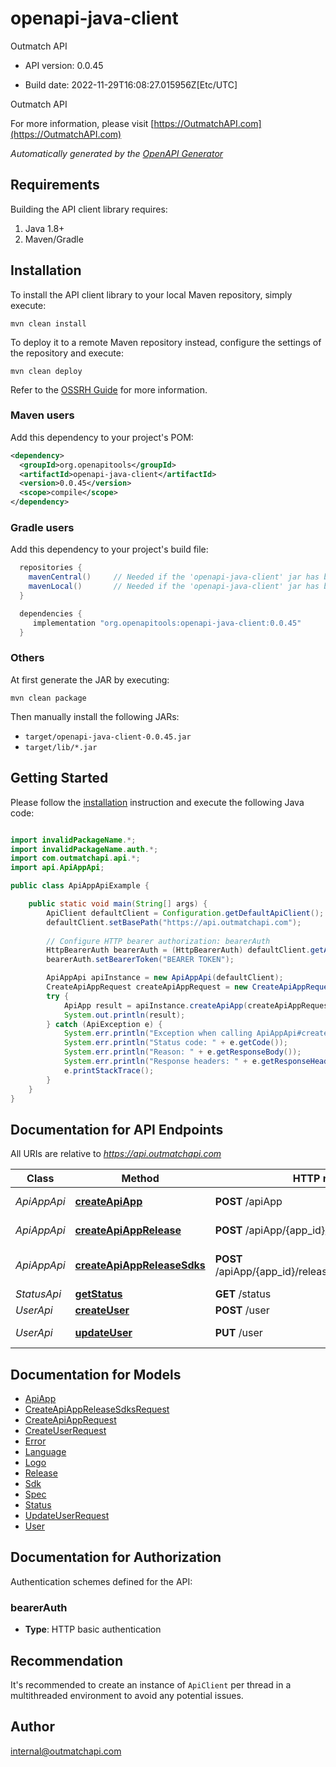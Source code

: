 # openapi-java-client

Outmatch API

- API version: 0.0.45

- Build date: 2022-11-29T16:08:27.015956Z[Etc/UTC]

Outmatch API

  For more information, please visit [https://OutmatchAPI.com](https://OutmatchAPI.com)

*Automatically generated by the [OpenAPI Generator](https://openapi-generator.tech)*

## Requirements

Building the API client library requires:

1. Java 1.8+
2. Maven/Gradle

## Installation

To install the API client library to your local Maven repository, simply execute:

```shell
mvn clean install
```

To deploy it to a remote Maven repository instead, configure the settings of the repository and execute:

```shell
mvn clean deploy
```

Refer to the [OSSRH Guide](http://central.sonatype.org/pages/ossrh-guide.html) for more information.

### Maven users

Add this dependency to your project's POM:

```xml
<dependency>
  <groupId>org.openapitools</groupId>
  <artifactId>openapi-java-client</artifactId>
  <version>0.0.45</version>
  <scope>compile</scope>
</dependency>
```

### Gradle users

Add this dependency to your project's build file:

```groovy
  repositories {
    mavenCentral()     // Needed if the 'openapi-java-client' jar has been published to maven central.
    mavenLocal()       // Needed if the 'openapi-java-client' jar has been published to the local maven repo.
  }

  dependencies {
     implementation "org.openapitools:openapi-java-client:0.0.45"
  }
```

### Others

At first generate the JAR by executing:

```shell
mvn clean package
```

Then manually install the following JARs:

- `target/openapi-java-client-0.0.45.jar`
- `target/lib/*.jar`

## Getting Started

Please follow the [installation](#installation) instruction and execute the following Java code:

```java

import invalidPackageName.*;
import invalidPackageName.auth.*;
import com.outmatchapi.api.*;
import api.ApiAppApi;

public class ApiAppApiExample {

    public static void main(String[] args) {
        ApiClient defaultClient = Configuration.getDefaultApiClient();
        defaultClient.setBasePath("https://api.outmatchapi.com");
        
        // Configure HTTP bearer authorization: bearerAuth
        HttpBearerAuth bearerAuth = (HttpBearerAuth) defaultClient.getAuthentication("bearerAuth");
        bearerAuth.setBearerToken("BEARER TOKEN");

        ApiAppApi apiInstance = new ApiAppApi(defaultClient);
        CreateApiAppRequest createApiAppRequest = new CreateApiAppRequest(); // CreateApiAppRequest | 
        try {
            ApiApp result = apiInstance.createApiApp(createApiAppRequest);
            System.out.println(result);
        } catch (ApiException e) {
            System.err.println("Exception when calling ApiAppApi#createApiApp");
            System.err.println("Status code: " + e.getCode());
            System.err.println("Reason: " + e.getResponseBody());
            System.err.println("Response headers: " + e.getResponseHeaders());
            e.printStackTrace();
        }
    }
}

```

## Documentation for API Endpoints

All URIs are relative to *https://api.outmatchapi.com*

Class | Method | HTTP request | Description
------------ | ------------- | ------------- | -------------
*ApiAppApi* | [**createApiApp**](docs/ApiAppApi.md#createApiApp) | **POST** /apiApp | Create api app
*ApiAppApi* | [**createApiAppRelease**](docs/ApiAppApi.md#createApiAppRelease) | **POST** /apiApp/{app_id}/release | Create api app release
*ApiAppApi* | [**createApiAppReleaseSdks**](docs/ApiAppApi.md#createApiAppReleaseSdks) | **POST** /apiApp/{app_id}/release/{release_version}/sdk | Generate sdks for a relase
*StatusApi* | [**getStatus**](docs/StatusApi.md#getStatus) | **GET** /status | 
*UserApi* | [**createUser**](docs/UserApi.md#createUser) | **POST** /user | Create user
*UserApi* | [**updateUser**](docs/UserApi.md#updateUser) | **PUT** /user | Update user


## Documentation for Models

 - [ApiApp](docs/ApiApp.md)
 - [CreateApiAppReleaseSdksRequest](docs/CreateApiAppReleaseSdksRequest.md)
 - [CreateApiAppRequest](docs/CreateApiAppRequest.md)
 - [CreateUserRequest](docs/CreateUserRequest.md)
 - [Error](docs/Error.md)
 - [Language](docs/Language.md)
 - [Logo](docs/Logo.md)
 - [Release](docs/Release.md)
 - [Sdk](docs/Sdk.md)
 - [Spec](docs/Spec.md)
 - [Status](docs/Status.md)
 - [UpdateUserRequest](docs/UpdateUserRequest.md)
 - [User](docs/User.md)


## Documentation for Authorization

Authentication schemes defined for the API:
### bearerAuth


- **Type**: HTTP basic authentication


## Recommendation

It's recommended to create an instance of `ApiClient` per thread in a multithreaded environment to avoid any potential issues.

## Author

internal@outmatchapi.com

